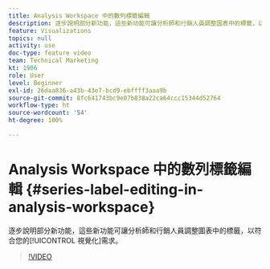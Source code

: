 ```yaml
---
title: Analysis Workspace 中的數列標籤編輯
description: 逐步說明部分新功能，這些新功能可讓分析師和行銷人員調整圖表中的標籤，以符合您的視覺化需求。
feature: Visualizations
topics: null
activity: use
doc-type: feature video
team: Technical Marketing
kt: 1906
role: User
level: Beginner
exl-id: 26daa836-a43b-43e7-bcd9-ebffff3aaa9b
source-git-commit: 8fc641743bc9e07b838a22ca64ccc15344d52764
workflow-type: ht
source-wordcount: '54'
ht-degree: 100%

---
```


# Analysis Workspace 中的數列標籤編輯 {#series-label-editing-in-analysis-workspace}

逐步說明部分新功能，這些新功能可讓分析師和行銷人員調整圖表中的標籤，以符合您的[!UICONTROL 視覺化]需求。

>[!VIDEO](https://video.tv.adobe.com/v/23728/?quality=12&learn=on)

